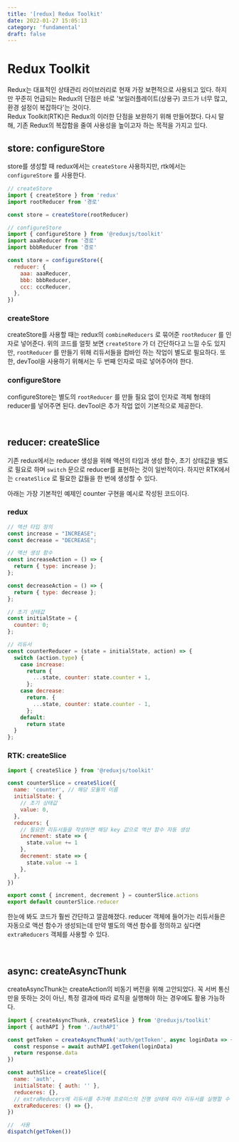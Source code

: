 ```yaml
---
title: '[redux] Redux Toolkit'
date: 2022-01-27 15:05:13
category: 'fundamental'
draft: false
---
```


# Redux Toolkit

Redux는 대표적인 상태관리 라이브러리로 현재 가장 보편적으로 사용되고 있다. 하지만 꾸준히 언급되는 Redux의 단점은 바로 '보일러플레이트(상용구) 코드가 너무 많고, 환경 설정이 복잡하다'는 것이다.
<br />
Redux Toolkit(RTK)은 Redux의 이러한 단점을 보완하기 위해 만들어졌다. 다시 말해, 기존 Redux의 복잡함을 줄여 사용성을 높이고자 하는 목적을 가지고 있다.

## store: configureStore

store를 생성할 때 redux에서는 `createStore` 사용하지만, rtk에서는 `configureStore` 를 사용한다.

```javascript
// createStore
import { createStore } from 'redux'
import rootReducer from '경로'

const store = createStore(rootReducer)

// configureStore
import { configureStore } from '@reduxjs/toolkit'
import aaaReducer from '경로'
import bbbReducer from '경로'

const store = configureStore({
  reducer: {
    aaa: aaaReducer,
    bbb: bbbReducer,
    ccc: cccReducer,
  },
})
```

### createStore

createStore를 사용할 때는 redux의 `combineReducers` 로 묶어준 `rootReducer` 를 인자로 넣어준다. 위의 코드를 얼핏 보면 `createStore` 가 더 간단하다고 느낄 수도 있지만, `rootReducer` 를 만들기 위해 리듀서들을 컴바인 하는 작업이 별도로 필요하다. 또한, devTool을 사용하기 위해서는 두 번째 인자로 따로 넣어주어야 한다.

### configureStore

configureStore는 별도의 `rootReducer` 를 만들 필요 없이 인자로 객체 형태의 reducer를 넣어주면 된다. devTool은 추가 작업 없이 기본적으로 제공한다.

<br />

## reducer: createSlice

기존 redux에서는 reducer 생성을 위해 액션의 타입과 생성 함수, 초기 상태값을 별도로 필요로 하며 `switch` 문으로 reducer를 표현하는 것이 일반적이다. 하지만 RTK에서는 `createSlice` 로 필요한 값들을 한 번에 생성할 수 있다.

아래는 가장 기본적인 예제인 counter 구현을 예시로 작성된 코드이다.

### redux

```javascript
// 액션 타입 정의
const increase = "INCREASE";
const decrease = "DECREASE";

// 액션 생성 함수
const increaseAction = () => {
  return { type: increase };
};

const decreaseAction = () => {
  return { type: decrease };
};

// 초기 상태값
const initialState = {
  counter: 0;
};

// 리듀서
const counterReducer = (state = initialState, action) => {
  switch (action.type) {
    case increase:
      return {
        ...state, counter: state.counter + 1,
      };
    case decrease:
      return. {
        ...state, counter: state.counter - 1,
      };
    default:
      return state
  }
};
```

### RTK: createSlice

```javascript
import { createSlice } from '@reduxjs/toolkit'

const counterSlice = createSlice({
  name: 'counter', // 해당 모듈의 이름
  initialState: {
    // 초기 상태값
    value: 0,
  },
  reducers: {
    // 필요한 리듀서들을 작성하면 해당 key 값으로 액션 함수 자동 생성
    increment: state => {
      state.value += 1
    },
    decrement: state => {
      state.value -= 1
    },
  },
})

export const { increment, decrement } = counterSlice.actions
export default counterSlice.reducer
```

한눈에 봐도 코드가 훨씬 간단하고 깔끔해졌다. reducer 객체에 들어가는 리듀서들은 자동으로 액션 함수가 생성되는데 만약 별도의 액션 함수를 정의하고 싶다면 `extraReducers` 객체를 사용할 수 있다.

<br />

## async: createAsyncThunk

createAsyncThunk는 createAction의 비동기 버전을 위해 고안되었다. 꼭 서버 통신만을 뜻하는 것이 아닌, 특정 결과에 따라 로직을 실행해야 하는 경우에도 활용 가능하다.

```javascript
import { createAsyncThunk, createSlice } from '@reduxjs/toolkit'
import { authAPI } from './authAPI'

const getToken = createAsyncThunk('auth/getToken', async loginData => {
  const response = await authAPI.getToken(loginData)
  return response.data
})

const authSlice = createSlice({
  name: 'auth',
  initialState: { auth: '' },
  reduceres: {},
  // extraReducers에 리듀서를 추가해 프로미스의 진행 상태에 따라 리듀서를 실행할 수 있다
  extraReduceres: () => {},
})

//  사용
dispatch(getToken())
```

<br/>
<br/>
<br/>
<br/>
